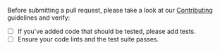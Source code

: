 Before submitting a pull request, please take a look at our
[Contributing](https://github.com/getsentry/profiling-node/blob/main/CONTRIBUTING.md) guidelines and verify:

- [ ] If you've added code that should be tested, please add tests.
- [ ] Ensure your code lints and the test suite passes.
